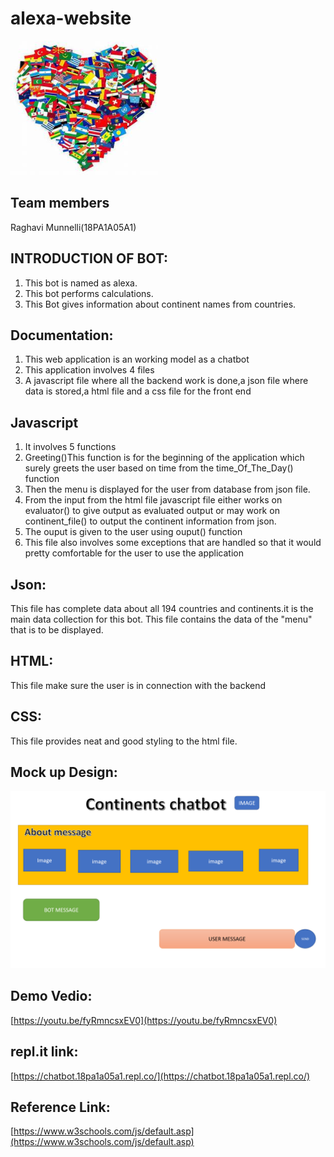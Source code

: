 # alexa-website
![alt text](https://github.com/raghavi55555/alexa-website/blob/main/Screenshot%20(325).png)
## Team members
 Raghavi Munnelli(18PA1A05A1)
 
## INTRODUCTION OF BOT:
 1. This bot is named as alexa.
 2.  This bot performs calculations.
 3.  This Bot gives information about continent names from countries.

## Documentation:
 1. This web application is an working model as a chatbot 
 2. This application involves 4 files
 3. A javascript file where all the backend work is done,a json file where data is stored,a html file and a css file for the front end
 
 ## Javascript
 1. It involves 5 functions
2. Greeting()This function is for the beginning of the application which surely greets the user based on time from the time_Of_The_Day() function
3. Then the menu is displayed for the user from database from json file.
4. From the input from the html file javascript file either works on evaluator() to give output as evaluated output or may work on continent_file() to output the continent information from json.
5. The ouput is given to the user using ouput() function
6. This file also involves some exceptions that are handled so that it would pretty comfortable for the user to use the application

## Json:
This file has complete data about all 194 countries and continents.it is the main data collection for this bot.
 This file contains the data of the "menu" that is to be displayed.
 
## HTML:
 This file make sure the user is in connection with the backend

## CSS:
  This file provides neat and good styling to the html file.

## Mock up Design:
![alt text](https://github.com/raghavi55555/alexa-website/blob/main/Screenshot%20(319).png)

## Demo Vedio:
[https://youtu.be/fyRmncsxEV0](https://youtu.be/fyRmncsxEV0)

## repl.it link:
[https://chatbot.18pa1a05a1.repl.co/](https://chatbot.18pa1a05a1.repl.co/)

## Reference Link:
[https://www.w3schools.com/js/default.asp](https://www.w3schools.com/js/default.asp)
